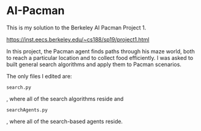 # AI-Pacman
This is my solution to the Berkeley AI Pacman Project 1.

https://inst.eecs.berkeley.edu/~cs188/sp19/project1.html

In this project, the Pacman agent finds paths through his maze world, both to reach a particular location and to collect food efficiently. I was asked to built general search algorithms and apply them to Pacman scenarios.

The only files I edited are:

    search.py	
, where all of the search algorithms reside and

    searchAgents.py	
, where all of the search-based agents reside.
